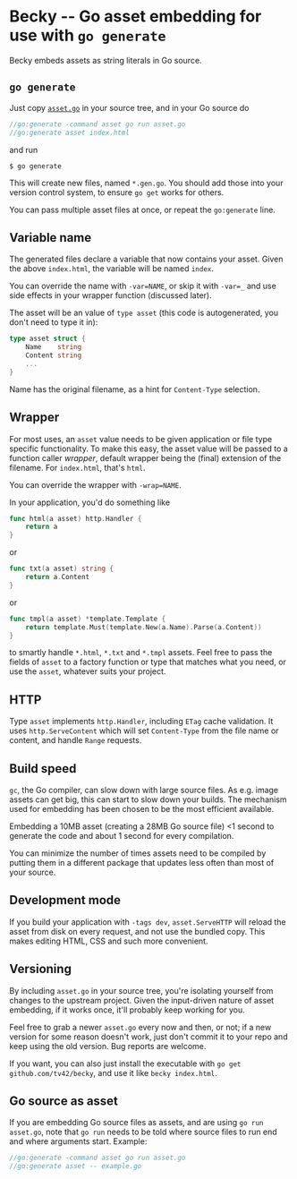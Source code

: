 # Becky -- Go asset embedding for use with `go generate`

Becky embeds assets as string literals in Go source.


## `go generate`

Just copy
[`asset.go`](https://raw.githubusercontent.com/tv42/becky/master/asset.go)
in your source tree, and in your Go source do

``` go
//go:generate -command asset go run asset.go
//go:generate asset index.html
```

and run

``` console
$ go generate
```

This will create new files, named `*.gen.go`. You should add those
into your version control system, to ensure `go get` works for others.

You can pass multiple asset files at once, or repeat the `go:generate`
line.


## Variable name

The generated files declare a variable that now contains your asset.
Given the above `index.html`, the variable will be named `index`.

You can override the name with `-var=NAME`, or skip it with `-var=_`
and use side effects in your wrapper function (discussed later).

The asset will be an value of `type asset` (this code is
autogenerated, you don't need to type it in):

``` go
type asset struct {
	Name    string
	Content string
	...
}
```

Name has the original filename, as a hint for `Content-Type`
selection.


## Wrapper

For most uses, an `asset` value needs to be given application or file
type specific functionality. To make this easy, the asset value will
be passed to a function caller *wrapper*, default wrapper being the
(final) extension of the filename. For `index.html`, that's `html`.

You can override the wrapper with `-wrap=NAME`.

In your application, you'd do something like

``` go
func html(a asset) http.Handler {
	return a
}
```

or

``` go
func txt(a asset) string {
	return a.Content
}
```

or

``` go
func tmpl(a asset) *template.Template {
	return template.Must(template.New(a.Name).Parse(a.Content))
}
```

to smartly handle `*.html`, `*.txt` and `*.tmpl` assets. Feel free
to pass the fields of `asset` to a factory function or type that
matches what you need, or use the `asset`, whatever suits your
project.


## HTTP

Type `asset` implements `http.Handler`, including `ETag` cache
validation. It uses `http.ServeContent` which will set `Content-Type`
from the file name or content, and handle `Range` requests.


## Build speed

`gc`, the Go compiler, can slow down with large source files. As e.g.
image assets can get big, this can start to slow down your builds. The
mechanism used for embedding has been chosen to be the most efficient
available.

Embedding a 10MB asset (creating a 28MB Go source file) <1 second to
generate the code and about 1 second for every compilation.

You can minimize the number of times assets need to be compiled by
putting them in a different package that updates less often than most
of your source.


## Development mode

If you build your application with `-tags dev`, `asset.ServeHTTP` will
reload the asset from disk on every request, and not use the bundled
copy. This makes editing HTML, CSS and such more convenient.


## Versioning

By including `asset.go` in your source tree, you're isolating yourself
from changes to the upstream project. Given the input-driven nature of
asset embedding, if it works once, it'll probably keep working for
you.

Feel free to grab a newer `asset.go` every now and then, or not; if a
new version for some reason doesn't work, just don't commit it to your
repo and keep using the old version. Bug reports are welcome.

If you want, you can also just install the executable with `go get
github.com/tv42/becky`, and use it like `becky index.html`.


## Go source as asset

If you are embedding Go source files as assets, and are using `go run
asset.go`, note that `go run` needs to be told where source files to
run end and where arguments start. Example:

``` go
//go:generate -command asset go run asset.go
//go:generate asset -- example.go
```
